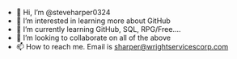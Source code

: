 - 👋 Hi, I’m @steveharper0324
- 👀 I’m interested in learning more about GitHub
- 🌱 I’m currently learning GitHub, SQL, RPG/Free....
- 💞️ I’m looking to collaborate on all of the above
- 📫 How to reach me.  Email is sharper@wrightservicescorp.com

<!---
steveharper0324/steveharper0324 is a ✨ special ✨ repository because its `README.md` (this file) appears on your GitHub profile.
You can click the Preview link to take a look at your changes.
--->
